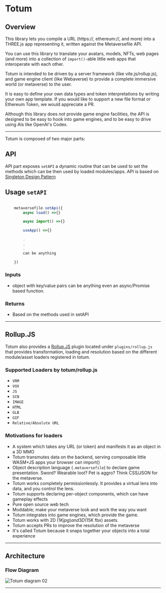 # Totum

## Overview

This library lets you compile a URL (https://, ethereum://, and more) into a THREE.js app representing it, written against the Metaversefile API. 

You can use this library to translate your avatars, models, NFTs, web pages (and more) into a collection of `import()`-able little web apps that interoperate with each other.

Totum is intended to be driven by a server framework (like vite.js/rollup.js), and game engine client (like Webaverse) to provide a complete immersive world (or metaverse) to the user.

It is easy to define your own data types and token interpretations by writing your own app template. If you would like to support a new file format or Ethereum Token, we would appreciate a PR.

Although this library does not provide game engine facilities, the API is designed to be easy to hook into game engines, and to be easy to drive using AIs like OpenAI's Codex.

---


Totum is composed of two major parts:


## API



API part exposes `setAPI` a dynamic routine that can be used to set the methods which can be then used by loaded modules/apps. API is based on [Singleton Design Pattern](https://en.wikipedia.org/wiki/Singleton_pattern)


## Usage `setAPI`

```js

	metaversefile.setApi({
		async load() =>{}

		async import() =>{}

		useApp() =>{}

		.
		.
		.
		can be anything

	})

```

### Inputs 
* object with key/value pairs can be anything even an async/Promise based function.

### Returns 
* Based on the methods used in setAPI

---

## Rollup.JS

Totum also provides a [Rollup.JS](https://rollupjs.org/) plugin located under `plugins/rollup.js` that provides transformation, loading and resolution based on the different module/asset loaders registered in totum.

### Supported Loaders by totum/rollup.js 

* `VRM`
* `VOX`
* `JS`
* `SCN`
* `IMAGE`
* `HTML`
* `GLB`
* `GIF`
* `Relative/Absolute URL`


### Motivations for loaders

- A system which takes any URL (or token) and manifests it as an object in a 3D MMO
- Totum transmutes data on the backend, serving composable little WASM+JS apps your browser can import()
- Object description language (`.metaversefile`) to declare game presentation. Sword? Wearable loot? Pet is aggro? Think CSS/JSON for the metaverse.
- Totum works completely permissionlessly. It provides a virtual lens into data, and you control the lens.
- Totum supports declaring per-object components, which can have gameplay effects
- Pure open source web tech
- Moddable; make your metaverse look and work the way you want
- Totum integrates into game engines, which provide the game.
- Totum works with 2D ($1K jpg) and 3D ($15K fbx) assets.
- Totum accepts PRs to improve the resolution of the metaverse
- It's called Totum because it snaps together your objects into a total experience

---
## Architecture

### Flow Diagram

![Totum diagram 02](https://user-images.githubusercontent.com/51108458/144339720-354aa56d-aa61-4e96-b49c-bf9e652d1f48.png)



---
